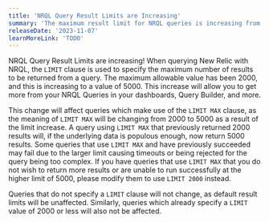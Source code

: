 ```yaml
---
title: 'NRQL Query Result Limits are Increasing'
summary: 'The maximum result limit for NRQL queries is increasing from 2000 to 5000'
releaseDate: '2023-11-07'
learnMoreLink: 'TODO'
---
```



NRQL Query Result Limits are increasing! When querying New Relic with NRQL, the `LIMIT` clause is used to specify the maximum number of results to be returned from a query. The maximum allowable value has been 2000, and this is increasing to a value of 5000. This increase will allow you to get more from your NRQL Queries in your dashboards, Query Builder, and more.

This change will affect queries which make use of the `LIMIT MAX` clause, as the meaning of `LIMIT MAX` will be changing from 2000 to 5000 as a result of the limit increase. A query using `LIMIT MAX` that previously returned 2000 results will, if the underlying data is populous enough, now return 5000 results. Some queries that use `LIMIT MAX` and have previously succeeded may fail due to the larger limit causing timeouts or being rejected for the query being too complex. If you have queries that use `LIMIT MAX` that you do not wish to return more results or are unable to run successfully at the higher limit of 5000, please modify them to use `LIMIT 2000` instead.

Queries that do not specify a `LIMIT` clause will not change, as default result limits will be unaffected. Similarly, queries which already specify a `LIMIT` value of 2000 or less will also not be affected.
